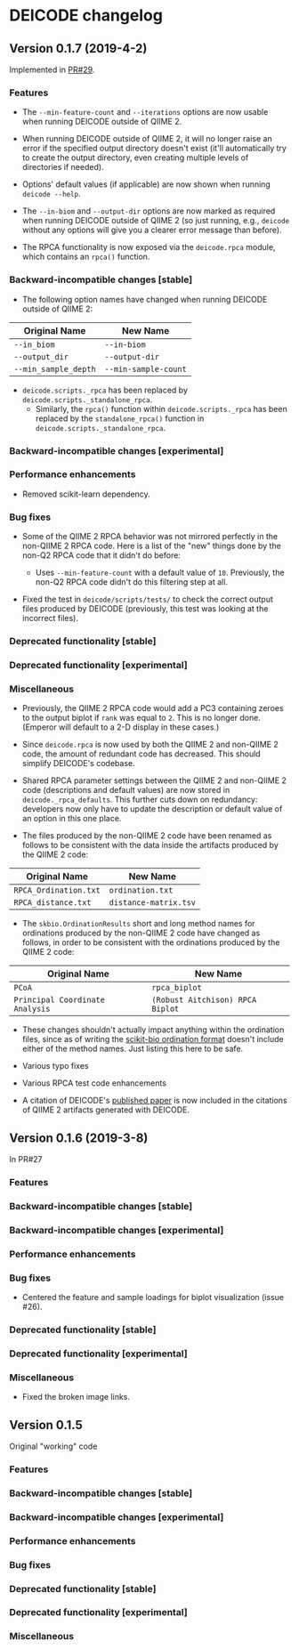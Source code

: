 # DEICODE changelog

## Version 0.1.7 (2019-4-2)

Implemented in [PR#29](https://github.com/biocore/DEICODE/pull/29).

### Features

* The `--min-feature-count` and `--iterations` options are now usable when
  running DEICODE outside of QIIME 2.

* When running DEICODE outside of QIIME 2, it will no longer raise an error if
  the specified output directory doesn't exist (it'll automatically try to
  create the output directory, even creating multiple levels of directories if
  needed).

* Options' default values (if applicable) are now shown when running
  `deicode --help`.

* The `--in-biom` and `--output-dir` options are now marked as required when
  running DEICODE outside of QIIME 2 (so just running, e.g., `deicode` without
  any options will give you a clearer error message than before).

* The RPCA functionality is now exposed via the `deicode.rpca` module,
  which contains an `rpca()` function.

### Backward-incompatible changes [stable]

* The following option names have changed when running DEICODE outside of QIIME
  2:

| Original Name        | New Name             |
| -------------------- | -------------------- |
| `--in_biom`          | `--in-biom`          |
| `--output_dir`       | `--output-dir`       |
| `--min_sample_depth` | `--min-sample-count` |

* `deicode.scripts._rpca` has been replaced by `deicode.scripts._standalone_rpca`.
  * Similarly, the `rpca()` function within `deicode.scripts._rpca` has been
    replaced by the `standalone_rpca()` function in
    `deicode.scripts._standalone_rpca`.

### Backward-incompatible changes [experimental]

### Performance enhancements

* Removed scikit-learn dependency.

### Bug fixes

* Some of the QIIME 2 RPCA behavior was not mirrored perfectly in the non-QIIME
  2 RPCA code. Here is a list of the "new" things done by the non-Q2 RPCA code
  that it didn't do before:
  * Uses `--min-feature-count` with a default value of `10`. Previously, the
    non-Q2 RPCA code didn't do this filtering step at all.

* Fixed the test in `deicode/scripts/tests/` to check the correct output
  files produced by DEICODE (previously, this test was looking at the incorrect
  files).

### Deprecated functionality [stable]

### Deprecated functionality [experimental]

### Miscellaneous

* Previously, the QIIME 2 RPCA code would add a PC3 containing zeroes to the
  output biplot if `rank` was equal to `2`. This is no longer done. (Emperor
  will default to a 2-D display in these cases.)

* Since `deicode.rpca` is now used by both the QIIME 2 and non-QIIME 2 code,
  the amount of redundant code has decreased. This should simplify DEICODE's
  codebase.

* Shared RPCA parameter settings between the QIIME 2 and non-QIIME 2 code
  (descriptions and default values) are now stored in `deicode._rpca_defaults`.
  This further cuts down on redundancy: developers now only have to update the
  description or default value of an option in this one place.

* The files produced by the non-QIIME 2 code have been renamed as follows to be
  consistent with the data inside the artifacts produced by the QIIME 2 code:

| Original Name         | New Name              |
| --------------------- | --------------------- |
| `RPCA_Ordination.txt` | `ordination.txt`      |
| `RPCA_distance.txt`   | `distance-matrix.tsv` |

* The `skbio.OrdinationResults` short and long method names for ordinations
  produced by the non-QIIME 2 code have changed as follows, in order to be
  consistent with the ordinations produced by the QIIME 2 code:

| Original Name                   | New Name                         |
| ------------------------------- | -------------------------------- |
| `PCoA`                          | `rpca_biplot`                    |
| `Principal Coordinate Analysis` | `(Robust Aitchison) RPCA Biplot` |

  * These changes shouldn't actually impact anything within the
    ordination files, since as of writing the [scikit-bio ordination format](http://scikit-bio.org/docs/latest/generated/skbio.io.format.ordination.html) doesn't include either of the method names. Just listing this here to be safe.

* Various typo fixes

* Various RPCA test code enhancements

* A citation of DEICODE's
  [published paper](https://msystems.asm.org/content/4/1/e00016-19) is now
  included in the citations of QIIME 2 artifacts generated with DEICODE.

## Version 0.1.6 (2019-3-8)

In PR#27

### Features

### Backward-incompatible changes [stable]

### Backward-incompatible changes [experimental]

### Performance enhancements

### Bug fixes

* Centered the feature and sample loadings for biplot visualization (issue #26).

### Deprecated functionality [stable]

### Deprecated functionality [experimental]

### Miscellaneous

* Fixed the broken image links.

## Version 0.1.5

Original "working" code

### Features

### Backward-incompatible changes [stable]

### Backward-incompatible changes [experimental]

### Performance enhancements

### Bug fixes

### Deprecated functionality [stable]

### Deprecated functionality [experimental]

### Miscellaneous
